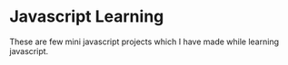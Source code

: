# Javascript Learning
These are few mini javascript projects which I have made while learning javascript.
